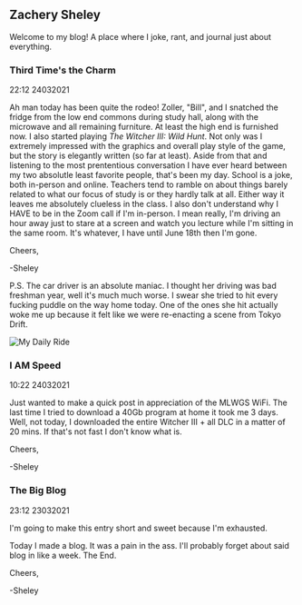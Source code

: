 ## Zachery Sheley

Welcome to my blog! A place where I joke, rant, and journal just about everything.

### Third Time's the Charm

22:12
24032021

Ah man today has been quite the rodeo! Zoller, "Bill", and I snatched the fridge from the low end commons during study hall, along with the microwave and all remaining furniture.
At least the high end is furnished now. I also started playing *The Witcher III: Wild Hunt*. Not only was I extremely impressed with the graphics and overall play style of the game, but the story is elegantly written (so far at least). Aside from that and listening to the most prententious conversation I have ever heard between my two absolutle least favorite people, that's been my day. School is a joke, both in-person and online. Teachers tend to ramble on about things barely related to what our focus of study is or they hardly talk at all. Either way it leaves me absolutely clueless in the class. I also don't understand why I HAVE to be in the Zoom call if I'm in-person. I mean really, I'm driving an hour away just to stare at a screen and watch you lecture while I'm sitting in the same room. It's whatever, I have until June 18th then I'm gone.

Cheers,

-Sheley

P.S. The car driver is an absolute maniac. I thought her driving was bad freshman year, well it's much much worse. I swear she tried to hit every fucking puddle on the way home today. One of the ones she hit actually woke me up because it felt like we were re-enacting a scene from Tokyo Drift.

![My Daily Ride](https://media.giphy.com/media/JUgVtMOrWtprW/giphy.gif)

### I AM Speed

10:22
24032021

Just wanted to make a quick post in appreciation of the MLWGS WiFi. The last time I tried to download 
a 40Gb program at home it took me 3 days. Well, not today, I downloaded the entire Witcher III + all DLC in a matter of 20 mins. If that's not fast I don't know what is.

Cheers,

-Sheley

### The Big Blog

23:12
23032021

I'm going to make this entry short and sweet because I'm exhausted.

Today I made a blog. It was a pain in the ass. I'll probably forget about said blog in like a week.
The End.

Cheers,

-Sheley
